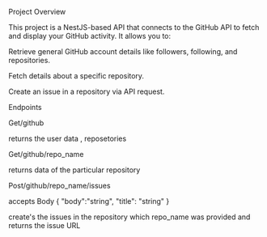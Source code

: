  Project Overview

This project is a NestJS-based API that connects to the GitHub API to fetch and display your GitHub activity. It allows you to:

Retrieve general GitHub account details like followers, following, and repositories.

Fetch details about a specific repository.

Create an issue in a repository via API request.

Endpoints 

Get/github  

returns the user data , reposetories 

Get/github/repo_name 

returns data of the particular repository 

Post/github/repo_name/issues 

accepts Body 
{
"body":"string",
"title": "string"
}

create's the issues in the repository which repo_name was provided and returns the issue URL
